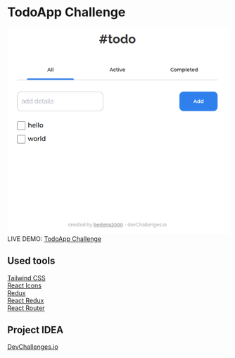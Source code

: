 <h1>TodoApp Challenge</h1>
<img src="./src/assets/img/todo-app-website.png" alt="website logo"/>

<br>

<div>LIVE DEMO: <a href="https://todo-app-challenge-b.netlify.app/" target="_blank">TodoApp Challenge</a> </div>

<h2>Used tools</h2>
<a href="https://tailwindcss.com/">Tailwind CSS</a> <br />
<a href="https://react-icons.github.io/react-icons/">React Icons</a> <br />
<a href="https://redux.js.org/">Redux</a> <br />
<a href="https://react-redux.js.org/">React Redux</a> <br />
<a href="https://reactrouter.com/docs/en/v6">React Router</a> <br />

<h2>Project IDEA</h2>
<a href="https://devchallenges.io/">DevChallenges.io</a>
